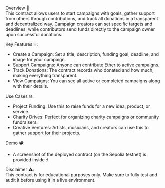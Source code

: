 Overview 🚀  
This contract allows users to start campaigns with goals, gather support from others through contributions, and track all donations in a transparent and decentralized way. Campaign creators can set specific targets and deadlines, while contributors send funds directly to the campaign owner upon successful donations.

Key Features 💡:
- Create a Campaign: Set a title, description, funding goal, deadline, and image for your campaign.
- Support Campaigns: Anyone can contribute Ether to active campaigns.
- Track Donations: The contract records who donated and how much, making everything transparent.
- View Campaigns: You can see all active or completed campaigns along with their details.

Use Cases 🌐:
- Project Funding: Use this to raise funds for a new idea, product, or service.
- Charity Drives: Perfect for organizing charity campaigns or community fundraisers.
- Creative Ventures: Artists, musicians, and creators can use this to gather support for their projects.

Demo 📽️: 
- A screenshot of the deployed contract (on the Sepolia testnet) is provided inside :\

Disclaimer ⚠️:  
This contract is for educational purposes only. Make sure to fully test and audit it before using it in a live environment.
